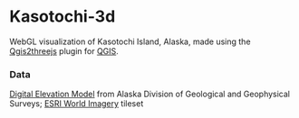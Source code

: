 # Kasotochi-3d

WebGL visualization of Kasotochi Island, Alaska, made using the [Qgis2threejs](https://github.com/minorua/Qgis2threejs) plugin for [QGIS](https://qgis.org/en/site/).

### Data

[Digital Elevation Model](http://www.dggs.alaska.gov/pubs/id/29733) from Alaska Division of Geological and Geophysical Surveys; [ESRI World Imagery](http://services.arcgisonline.com/ArcGIS/rest/services/World_Imagery/MapServer) tileset



